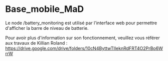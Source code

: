 # Base_mobile_MaD

Le node /battery_monitoring est utilisé par l'interface web pour permettre d'afficher la barre de niveau de batterie.

Pour avoir plus d'information sur son fonctionnement, veuillez vous référer aux travaux de Killian Roland :
https://drive.google.com/drive/folders/10cN4ByttwTIIeknRdFRT4O2PrBo6WrrW
